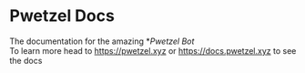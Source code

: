 # Pwetzel Docs
The documentation for the amazing **Pwetzel Bot*    
To learn more head to https://pwetzel.xyz or https://docs.pwetzel.xyz to see the docs
